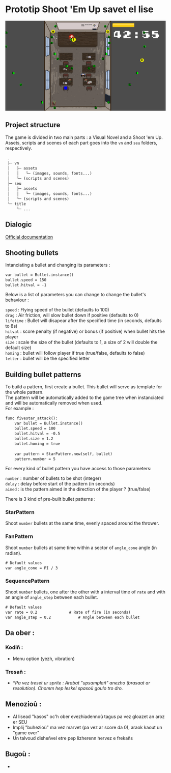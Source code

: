 # Prototip Shoot 'Em Up savet el lise

![Game screenshot](/ressources/screenshot_2.png)

## Project structure
The game is divided in two main parts : a Visual Novel and a Shoot 'em Up. \
Assets, scripts and scenes of each part goes into the `vn` and `seu` folders, respectively.

```
 .
 ├─ vn
 │   ├─ assets
 │   │   └─ (images, sounds, fonts...)
 │   └─ (scripts and scenes)
 ├─ seu
 │   ├─ assets
 │   │   └─ (images, sounds, fonts...)
 │   └─ (scripts and scenes)
 └─ title
     └─ ...
```

## Dialogic
[Official documentation](https://dialogic.coppolaemilio.com/documentation)


## Shooting bullets

Intanciating a bullet and changing its parameters :
```gdscript
var bullet = Bullet.instance()
bullet.speed = 150
bullet.hitval = -1
```

Below is a list of parameters you can change to change the bullet's behaviour :

`speed` : Flying speed of the bullet (defaults to 100) \
`drag` : Air friction, will slow bullet down if positive (defaults to 0) \
`lifetime` : Bullet will disapear after the specified time (in seconds, defaults to 8s) \
`hitval` : score penalty (if negative) or bonus (if positive) when bullet hits the player \
`size` : scale the size of the bullet (defaults to 1, a size of 2 will double the default size) \
`homing` : bullet will follow player if true (true/false, defaults to false) \
`letter` : bullet will be the specified letter

## Building bullet patterns

To build a pattern, first create a bullet. This bullet will serve as template for the whole pattern. \
The pattern will be automatically added to the game tree when instanciated and will be automatically removed when used. \
For example :

```gdscript
func fivestar_attack():
	var bullet = Bullet.instance()
	bullet.speed = 100
	bullet.hitval = -0.5
	bullet.size = 1.2
	bullet.homing = true
	
	var pattern = StarPattern.new(self, bullet)
	pattern.number = 5
```

For every kind of bullet pattern you have access to those parameters:

`number` : number of bullets to be shot (integer) \
`delay` : delay before start of the pattern (in seconds) \
`aimed` : is the pattern aimed in the direction of the player ? (true/false)

There is 3 kind of pre-built bullet patterns :

### StarPattern
Shoot `number` bullets at the same time, evenly spaced around the thrower.

### FanPattern
Shoot `number` bullets at same time within a sector of `angle_cone` angle (in radian).

```gdscript
# Default values
var angle_cone = PI / 3
```

### SequencePattern
Shoot `number` bullets, one after the other with a interval time of `rate` and with an angle of `angle_step` between each bullet.

```gdscript
# Default values
var rate = 0.2				# Rate of fire (in seconds)
var angle_step = 0.2			# Angle between each bullet
```

## Da ober :
### Kodiñ :
 * Menu option (yezh, vibration)

### Tresañ :
 * **Pa vez treset ur sprite : Arabat "upsamplañ" anezho (brasaat ar resolution). Chomm hep leskel spasoù goulo tro dro.*


## Menozioù :
 * Al lisead "kasos" oc'h ober evezhiadennoù tagus pa vez gloazet an aroz er SEU
 * Implij "buhezioù" ma vez marvet (pa vez ar score da 0), araok kaout un "game over"
 * Un talvoud disheñvel etre pep lizherenn hervez e frekañs

## Bugoù :
 * 
